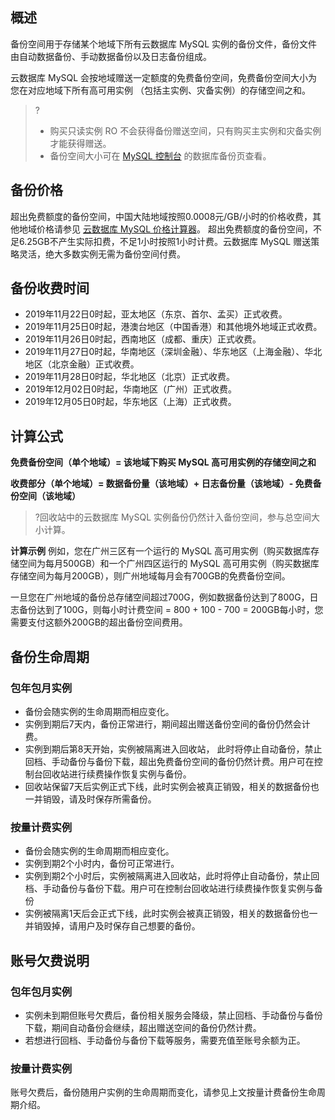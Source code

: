 ## 概述
备份空间用于存储某个地域下所有云数据库 MySQL 实例的备份文件，备份文件由自动数据备份、手动数据备份以及日志备份组成。

云数据库 MySQL 会按地域赠送一定额度的免费备份空间，免费备份空间大小为您在对应地域下所有高可用实例 （包括主实例、灾备实例）的存储空间之和。
>?
>- 购买只读实例 RO 不会获得备份赠送空间，只有购买主实例和灾备实例才能获得赠送。
>- 备份空间大小可在 [MySQL 控制台](https://console.cloud.tencent.com/cdb/backup) 的数据库备份页查看。

## 备份价格
超出免费额度的备份空间，中国大陆地域按照0.0008元/GB/小时的价格收费，其他地域价格请参见 [云数据库 MySQL 价格计算器](https://buy.cloud.tencent.com/price/cdb/calculator)。
超出免费额度的备份空间，不足6.25GB不产生实际扣费，不足1小时按照1小时计费。云数据库 MySQL 赠送策略灵活，绝大多数实例无需为备份空间付费。

## 备份收费时间
- 2019年11月22日0时起，亚太地区（东京、首尔、孟买）正式收费。
- 2019年11月25日0时起，港澳台地区（中国香港）和其他境外地域正式收费。
- 2019年11月26日0时起，西南地区（成都、重庆）正式收费。
- 2019年11月27日0时起，华南地区（深圳金融）、华东地区（上海金融）、华北地区（北京金融）正式收费。
- 2019年11月28日0时起，华北地区（北京）正式收费。
- 2019年12月02日0时起，华南地区（广州）正式收费。
- 2019年12月05日0时起，华东地区（上海）正式收费。

## 计算公式

**免费备份空间（单个地域）= 该地域下购买 MySQL 高可用实例的存储空间之和**

**收费部分（单个地域）= 数据备份量（该地域）+ 日志备份量（该地域）- 免费备份空间（该地域）**

>?回收站中的云数据库 MySQL 实例备份仍然计入备份空间，参与总空间大小计算。

**计算示例**
例如，您在广州三区有一个运行的 MySQL 高可用实例（购买数据库存储空间为每月500GB）和一个广州四区运行的 MySQL 高可用实例（购买数据库存储空间为每月200GB），则广州地域每月会有700GB的免费备份空间。

一旦您在广州地域的备份总存储空间超过700G，例如数据备份达到了800G，日志备份达到了100G，则每小时计费空间 = 800 + 100 - 700 = 200GB每小时，您需要支付这额外200GB的超出备份空间费用。

## 备份生命周期
### 包年包月实例
- 备份会随实例的生命周期而相应变化。
- 实例到期后7天内，备份正常进行，期间超出赠送备份空间的备份仍然会计费。
- 实例到期后第8天开始，实例被隔离进入回收站， 此时将停止自动备份，禁止回档、手动备份与备份下载，超出免费备份空间的备份仍然计费。用户可在控制台回收站进行续费操作恢复实例与备份。
- 回收站保留7天后实例正式下线，此时实例会被真正销毁，相关的数据备份也一并销毁，请及时保存所需备份。

<span id = "anliang_zhouqi"></span>
### 按量计费实例
- 备份会随实例的生命周期而相应变化。
- 实例到期2个小时内，备份可正常进行。
- 实例到期2个小时后，实例被隔离进入回收站，此时将停止自动备份，禁止回档、手动备份与备份下载。用户可在控制台回收站进行续费操作恢复实例与备份
- 实例被隔离1天后会正式下线，此时实例会被真正销毁，相关的数据备份也一并销毁掉，请用户及时保存自己想要的备份。

## 账号欠费说明
### 包年包月实例
- 实例未到期但账号欠费后，备份相关服务会降级，禁止回档、手动备份与备份下载，期间自动备份会继续，超出赠送空间的备份仍然计费。
- 若想进行回档、手动备份与备份下载等服务，需要充值至账号余额为正。

### 按量计费实例
账号欠费后，备份随用户实例的生命周期而变化，请参见上文按量计费备份生命周期介绍。
